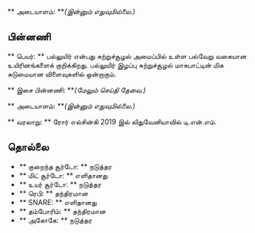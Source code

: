 ** அடையாளம்: ***(இன்னும் எதுவுமில்லை.)*

## பின்னணி

** பெயர்: ** பல்லுயிர் என்பது சுற்றுச்சூழல் அமைப்பில் உள்ள பல்வேறு வகையான
உயிரினங்களைக் குறிக்கிறது. பல்லுயிர் இழப்பு சுற்றுச்சூழல் மாசுபாட்டின் மிக
கடுமையான விளைவுகளில் ஒன்றாகும்.

** இசை பின்னணி: ***(மேலும் செய்தி தேவை.)*

** அடையாளம்: ***(இன்னும் எதுவுமில்லை.)*

** வரலாறு: ** ரோர் எல்சின்கி 2019 இல் லிதுவேனியாவில் டி.என்.எம்.

## தொல்லை

* ** குறைந்த சூர்டோ: ** நடுத்தர
* ** மிட் சூர்டோ: ** எளிதானது
* ** உயர் சூர்டோ: ** நடுத்தர
* ** ரெபி: ** தந்திரமான
* ** SNARE: ** எளிதானது
* ** தம்போரிம்: ** தந்திரமான
* ** அகோகே: ** நடுத்தர

